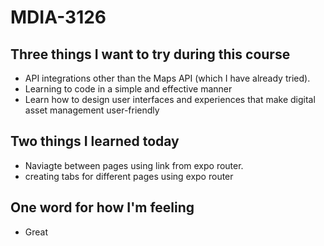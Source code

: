 # MDIA-3126

## Three things I want to try during this course 
- API integrations other than the Maps API (which I have already tried).
- Learning to code in a simple and effective manner
- Learn how to design user interfaces and experiences that make digital asset management  user-friendly


## Two things I learned today
- Naviagte between pages using link from expo router.
- creating tabs for different pages using expo router

## One word for how I'm feeling
- Great

